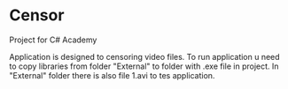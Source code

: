 # Censor
Project for C# Academy

Application is designed to censoring video files. 
To run application u need to copy libraries from folder "External" to folder with .exe file in project.
In "External" folder there is also file 1.avi to tes application.
